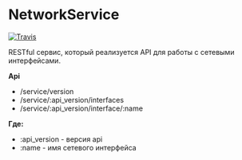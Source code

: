 # NetworkService 

[![Travis](https://travis-ci.org/0xFaulty/NetworkService.svg?branch=master)](https://travis-ci.org/0xFaulty/NetworkService)

RESTful сервис, который реализуется API для работы с сетевыми интерфейсами.

**Api**
- /service/version
- /service/:api_version/interfaces
- /service/:api_version/interface/:name

**Где:**
- :api_version - версия api
- :name - имя сетевого интерфейса